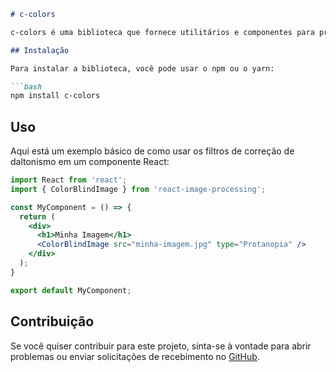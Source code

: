 ```markdown
# c-colors

c-colors é uma biblioteca que fornece utilitários e componentes para processamento de imagens em aplicativos React. Ele inclui filtros de correção de daltonismo baseados no algoritmo de Brettel, permitindo que os desenvolvedores criem aplicativos acessíveis para pessoas com diferentes tipos de daltonismo.

## Instalação

Para instalar a biblioteca, você pode usar o npm ou o yarn:

```bash
npm install c-colors
```

## Uso

Aqui está um exemplo básico de como usar os filtros de correção de daltonismo em um componente React:

```jsx
import React from 'react';
import { ColorBlindImage } from 'react-image-processing';

const MyComponent = () => {
  return (
    <div>
      <h1>Minha Imagem</h1>
      <ColorBlindImage src="minha-imagem.jpg" type="Protanopia" />
    </div>
  );
}

export default MyComponent;
```

## Contribuição

Se você quiser contribuir para este projeto, sinta-se à vontade para abrir problemas ou enviar solicitações de recebimento no [GitHub](https://github.com/f-rxfxel/ccolors).